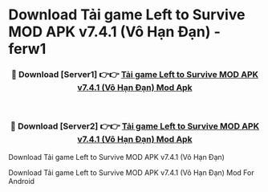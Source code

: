 # Download Tải game Left to Survive MOD APK v7.4.1 (Vô Hạn Đạn) - ferw1


<div align="center">
<h3>🔴 Download [Server1] 👉👉 <a href="https://apk-comot.site?title=Tải_game_Left_to_Survive_MOD_APK_v7.4.1_(Vô_Hạn_Đạn)">Tải game Left to Survive MOD APK v7.4.1 (Vô Hạn Đạn) Mod Apk</a></h3><br>
<h3>🔴 Download [Server2] 👉👉 <a href="https://apk-comot.site?title=Tải_game_Left_to_Survive_MOD_APK_v7.4.1_(Vô_Hạn_Đạn)">Tải game Left to Survive MOD APK v7.4.1 (Vô Hạn Đạn) Mod Apk</a></h3>
</div>



Download Tải game Left to Survive MOD APK v7.4.1 (Vô Hạn Đạn) 

Download Tải game Left to Survive MOD APK v7.4.1 (Vô Hạn Đạn) Mod For Android